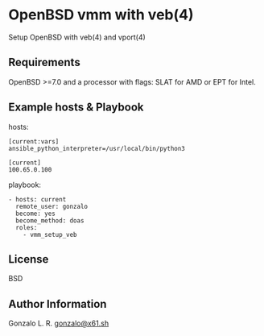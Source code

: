 OpenBSD vmm with veb(4)
=======================

Setup OpenBSD with veb(4) and vport(4)

Requirements
------------

OpenBSD >=7.0 and a processor with flags: SLAT for AMD or EPT for Intel.

Example hosts & Playbook
------------------------

hosts:
```
[current:vars]
ansible_python_interpreter=/usr/local/bin/python3

[current]
100.65.0.100
```

playbook:
```
- hosts: current
  remote_user: gonzalo
  become: yes
  become_method: doas
  roles:
    - vmm_setup_veb
```
License
-------

BSD

Author Information
------------------

Gonzalo L. R. <gonzalo@x61.sh>
